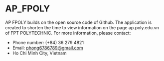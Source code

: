# AP_FPOLY
AP FPOLY builds on the open source code of Github.
The application is created to shorten the time to view information on the page ap.poly.edu.vn of FPT POLYTECHNIC.
For more information, please contact:
- Phone number: (+84) 36 279 4821
- Email: phong6786789@gmail.com
- Ho Chi Minh City, Vietnam
